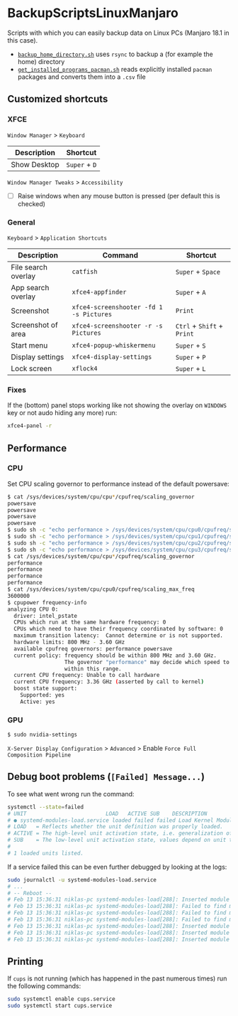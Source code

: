 # BackupScriptsLinuxManjaro

Scripts with which you can easily backup data on Linux PCs (Manjaro 18.1 in this case).

- [`backup_home_directory.sh`](backup_home_directory.sh) uses `rsync` to backup a (for example the home) directory
- [`get_installed_programs_pacman.sh`](get_installed_programs_pacman.sh) reads explicitly installed `pacman` packages and converts them into a `.csv` file

## Customized shortcuts

### XFCE

`Window Manager` > `Keyboard`

| Description  | Shortcut      |
| ------------ | ------------- |
| Show Desktop | `Super` + `D` |

`Window Manager Tweaks` > `Accessibility`

- [ ] Raise windows when any mouse button is pressed (per default this is checked)

### General

`Keyboard` > `Application Shortcuts`

| Description  | Command | Shortcut          |
| ------------ | ------- | ----------------- |
| File search overlay | `catfish` | `Super` + `Space` |
| App search overlay | `xfce4-appfinder` | `Super` + `A` |
| Screenshot | `xfce4-screenshooter -fd 1 -s Pictures` | `Print` |
| Screenshot of area | `xfce4-screenshooter -r -s Pictures` | `Ctrl` + `Shift` + `Print` |
| Start menu | `xfce4-popup-whiskermenu` | `Super` + `S` |
| Display settings | `xfce4-display-settings` | `Super` + `P` |
| Lock screen | `xflock4` | `Super` + `L` |

### Fixes

If the (bottom) panel stops working like not showing the overlay on `WINDOWS` key or not audo hiding any more) run:

```sh
xfce4-panel -r
```

## Performance

### CPU

Set CPU scaling governor to performance instead of the default powersave:

```sh
$ cat /sys/devices/system/cpu/cpu*/cpufreq/scaling_governor
powersave
powersave
powersave
powersave
$ sudo sh -c "echo performance > /sys/devices/system/cpu/cpu0/cpufreq/scaling_governor"
$ sudo sh -c "echo performance > /sys/devices/system/cpu/cpu1/cpufreq/scaling_governor"
$ sudo sh -c "echo performance > /sys/devices/system/cpu/cpu2/cpufreq/scaling_governor"
$ sudo sh -c "echo performance > /sys/devices/system/cpu/cpu3/cpufreq/scaling_governor"
$ cat /sys/devices/system/cpu/cpu*/cpufreq/scaling_governor
performance
performance
performance
performance
$ cat /sys/devices/system/cpu/cpu0/cpufreq/scaling_max_freq 
3600000
$ cpupower frequency-info
analyzing CPU 0:
  driver: intel_pstate
  CPUs which run at the same hardware frequency: 0
  CPUs which need to have their frequency coordinated by software: 0
  maximum transition latency:  Cannot determine or is not supported.
  hardware limits: 800 MHz - 3.60 GHz
  available cpufreq governors: performance powersave
  current policy: frequency should be within 800 MHz and 3.60 GHz.
                  The governor "performance" may decide which speed to use
                  within this range.
  current CPU frequency: Unable to call hardware
  current CPU frequency: 3.36 GHz (asserted by call to kernel)
  boost state support:
    Supported: yes
    Active: yes
```

### GPU

```sh
$ sudo nvidia-settings
```

`X-Server Display Configuration` > `Advanced` > Enable `Force Full Composition Pipeline`



## Debug boot problems (`[Failed] Message...`)

To see what went wrong run the command:

```sh
systemctl --state=failed
# UNIT                         LOAD   ACTIVE SUB    DESCRIPTION
# ● systemd-modules-load.service loaded failed failed Load Kernel Modules
# LOAD   = Reflects whether the unit definition was properly loaded.
# ACTIVE = The high-level unit activation state, i.e. generalization of SUB.
# SUB    = The low-level unit activation state, values depend on unit type.
#
# 1 loaded units listed.
```

If a service failed this can be even further debugged by looking at the logs:

```sh
sudo journalctl -u systemd-modules-load.service
# ...
# -- Reboot --
# Feb 13 15:36:31 niklas-pc systemd-modules-load[288]: Inserted module 'crypto_user'
# Feb 13 15:36:31 niklas-pc systemd-modules-load[288]: Failed to find module 'vboxdrv'
# Feb 13 15:36:31 niklas-pc systemd-modules-load[288]: Failed to find module # 'vboxnetadp'
# Feb 13 15:36:31 niklas-pc systemd-modules-load[288]: Failed to find module 'vboxnetflt'
# Feb 13 15:36:31 niklas-pc systemd-modules-load[288]: Inserted module 'nvidia'
# Feb 13 15:36:31 niklas-pc systemd-modules-load[288]: Inserted module 'nvidia_drm'
# Feb 13 15:36:31 niklas-pc systemd-modules-load[288]: Inserted module 'uinput'
```

## Printing

If `cups` is not running (which has happened in the past numerous times) run the following commands:

```sh
sudo systemctl enable cups.service
sudo systemctl start cups.service
```
